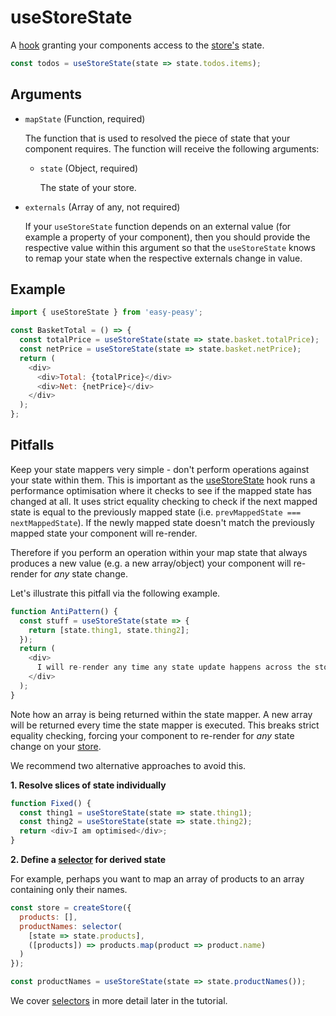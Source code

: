 # useStoreState

A [hook](https://reactjs.org/docs/hooks-intro.html) granting your components access to the [store's](/docs/api/store) state.

```javascript
const todos = useStoreState(state => state.todos.items);
```

## Arguments

  - `mapState` (Function, required)

    The function that is used to resolved the piece of state that your component requires. The function will receive the following arguments:

    - `state` (Object, required)

      The state of your store.

  - `externals` (Array of any, not required)

    If your `useStoreState` function depends on an external value (for example a property of your component), then you should provide the respective value within this argument so that the `useStoreState` knows to remap your state when the respective externals change in value.

## Example

```javascript
import { useStoreState } from 'easy-peasy';

const BasketTotal = () => {
  const totalPrice = useStoreState(state => state.basket.totalPrice);
  const netPrice = useStoreState(state => state.basket.netPrice);
  return (
    <div>
      <div>Total: {totalPrice}</div>
      <div>Net: {netPrice}</div>
    </div>
  );
};
```

## Pitfalls

Keep your state mappers very simple - don't perform operations against your state within them. This is important as the [useStoreState](/docs/api/use-store-state) hook runs a performance optimisation where it checks to see if the mapped state has changed at all. It uses strict equality checking to check if the next mapped state is equal to the previously mapped state (i.e. `prevMappedState === nextMappedState`). If the newly mapped state doesn't match the previously mapped state your component will re-render.

Therefore if you perform an operation within your map state that always produces a new value (e.g. a new array/object) your component will re-render for _any_ state change.

Let's illustrate this pitfall via the following example.

```javascript
function AntiPattern() {
  const stuff = useStoreState(state => {
    return [state.thing1, state.thing2];
  });
  return (
    <div>
      I will re-render any time any state update happens across the store!
    </div>
  );
}
```

Note how an array is being returned within the state mapper. A new array will be returned every time the state mapper is executed. This breaks strict equality checking, forcing your component to re-render for _any_ state change on your [store](/docs/api/store).

We recommend two alternative approaches to avoid this.

**1. Resolve slices of state individually**

```javascript
function Fixed() {
  const thing1 = useStoreState(state => state.thing1);
  const thing2 = useStoreState(state => state.thing2);
  return <div>I am optimised</div>;
}
```

**2. Define a [selector](/docs/api/selector) for derived state**

For example, perhaps you want to map an array of products to an array containing only their names.

```javascript
const store = createStore({
  products: [],
  productNames: selector(
    [state => state.products],
    ([products]) => products.map(product => product.name)
  )
});

const productNames = useStoreState(state => state.productNames());
```

We cover [selectors](/docs/api/selector) in more detail later in the tutorial.
